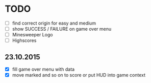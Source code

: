 # TODO

- [ ] find correct origin for easy and medium
- [ ] show SUCCESS / FAILURE on game over menu
- [ ] Minesweeper Logo
- [ ] Highscores

## 23.10.2015

- [x] fill game over menu with data
- [x] move marked and so on to score or put HUD into game context